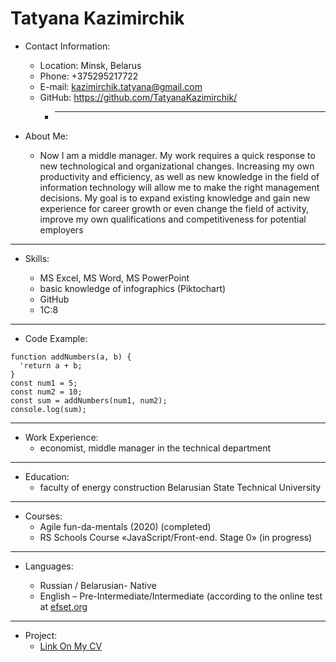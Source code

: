 # Tatyana Kazimirchik

* Contact Information:

    + Location: Minsk, Belarus
    + Phone: +375295217722
    + E-mail: kazimirchik.tatyana@gmail.com
    + GitHub: https://github.com/TatyanaKazimirchik/
        - ____________________________________________________________________________________

* About Me:

    + Now I am a middle manager. My work requires a quick response to new technological and organizational changes. Increasing my own productivity and efficiency, as well as new knowledge in the field of information technology will allow me to make the right management decisions. My goal is to expand existing knowledge and gain new experience for career growth or even change the field of activity, improve my own qualifications and competitiveness for potential employers
 ____________________________________________________________________________________
 
* Skills:

    + MS Excel, MS Word, MS PowerPoint
    + basic knowledge of infographics (Piktochart)
    + GitHub
    + 1C:8
 ____________________________________________________________________________________

* Code Example:

```
function addNumbers(a, b) {
  'return a + b;
}
const num1 = 5;
const num2 = 10;
const sum = addNumbers(num1, num2);
console.log(sum);
```
 ____________________________________________________________________________________

* Work Experience:
     + economist, middle manager in the technical department
 ____________________________________________________________________________________
* Education:
    + faculty of energy construction Belarusian State Technical University
 ____________________________________________________________________________________
* Courses:
    + Agile fun-da-mentals (2020) (completed)
    + RS Schools Course «JavaScript/Front-end. Stage 0» (in progress)
 ____________________________________________________________________________________
* Languages:

    + Russian / Belarusian- Native
    + English – Pre-Intermediate/Intermediate (according to the online test at [efset.org](https://www.efset.org/)
 ____________________________________________________________________________________
* Project:
    + [Link On My CV](https://tatyanakazimirchik.github.io/rsschool-cv/cv)

